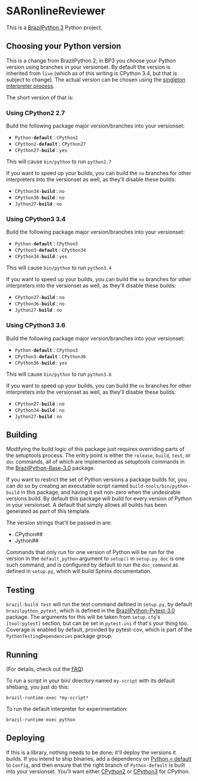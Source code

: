 # SARonlineReviewer

This is a [BrazilPython 3](https://w.amazon.com/bin/view/BrazilPython3/) Python project.

## Choosing your Python version

This is a change from BrazilPython 2; in BP3 you choose your Python version
using branches in your versionset. By default the version is inherited from
`live` (which as of this writing is CPython 3.4, but that is subject to change).
The actual version can be chosen using the [singleton interpreter process](https://w.amazon.com/index.php/BuilderTools/LiveCuration/SingletonInterpreters).

The short version of that is:

### Using CPython2 2.7

Build the following package major version/branches into your versionset:

* `Python-`**`default`** : `CPython2`
* `CPython2-`**`default`** : `CPython27`
* `CPython27-`**`build`** : `yes`

This will cause `bin/python` to run `python2.7`

If you want to speed up your builds, you can build the `no` branches for other
interpreters into the versionset as well, as they'll disable these builds:

* `CPython34-`**`build`** : `no`
* `CPython36-`**`build`** : `no`
* `Jython27-`**`build`** : `no`

### Using CPython3 3.4

Build the following package major version/branches into your versionset:

* `Python-`**`default`** : `CPython3`
* `CPython3-`**`default`** : `CPython34`
* `CPython34-`**`build`** : `yes`

This will cause `bin/python` to run `python3.4`

If you want to speed up your builds, you can build the `no` branches for other
interpreters into the versionset as well, as they'll disable these builds:

* `CPython27-`**`build`** : `no`
* `CPython36-`**`build`** : `no`
* `Jython27-`**`build`** : `no`

### Using CPython3 3.6

Build the following package major version/branches into your versionset:

* `Python-`**`default`** : `CPython3`
* `CPython3-`**`default`** : `CPython36`
* `CPython36-`**`build`** : `yes`

This will cause `bin/python` to run `python3.6`

If you want to speed up your builds, you can build the `no` branches for other
interpreters into the versionset as well, as they'll disable these builds:

* `CPython27-`**`build`** : `no`
* `CPython34-`**`build`** : `no`
* `Jython27-`**`build`** : `no`

## Building

Modifying the build logic of this package just requires overriding parts of the
setuptools process. The entry point is either the `release`, `build`, `test`, or
`doc` commands, all of which are implemented as setuptools commands in
the [BrazilPython-Base-3.0](https://code.amazon.com/packages/BrazilPython-Base/releases) 
package.

If you want to restrict the set of Python versions a package builds for, you can
do so by creating an executable script named `build-tools/bin/python-build` in
this package, and having it exit non-zero when the undesirable versions build.
By default this package will build for every version of Python in your
versionset. A default that simply allows all builds has been generated as part
of this template.

The version strings that'll be passed in are:

* CPython##
* Jython##

Commands that only run for one version of Python will be run for the version in
the `default_python` argument to `setup()` in `setup.py`. `doc` is one such
command, and is configured by default to run the `doc_command` as defined in
`setup.py`, which will build Sphinx documentation.

## Testing

`brazil-build test` will run the test command defined in `setup.py`, by default `brazilpython_pytest`, which is defined in the [BrazilPython-Pytest-3.0](https://code.amazon.com/packages/BrazilPython-Pytest/releases) package. The arguments for this will be taken from `setup.cfg`'s `[tool:pytest]` section, but can be set in `pytest.ini` if that's your thing too. Coverage is enabled by default, provided by pytest-cov, which is part of the `PythonTestingDependencies` package group.

## Running

(For details, check out the [FAQ](https://w.amazon.com/bin/view/BrazilPython3/FAQ/#HHowdoIrunaninterpreterinmypackage3F))

To run a script in your bin/ directory named `my-script` with its default
shebang, you just do this:

`brazil-runtime-exec *my-script*`

To run the default interpreter for experimentation:

`brazil-runtime-exec python`

## Deploying

If this is a library, nothing needs to be done; it'll deploy the versions it builds. If you intend to ship binaries, add a dependency on [Python = default](https://devcentral.amazon.com/ac/brazil/directory/package/majorVersionSummary/Python?majorVersion=default) to `Config`, and then ensure that the right branch of `Python-default` is built into your versionset. You'll want either [CPython2](https://code.amazon.com/packages/Python/trees/CPython2) or [CPython3](https://code.amazon.com/packages/Python/trees/CPython3) for CPython.
